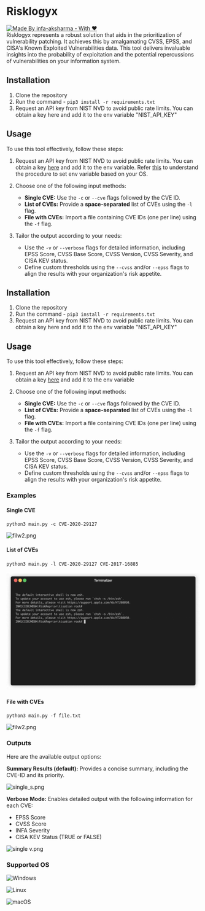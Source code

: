 # Risklogyx 

[![Made By infa-aksharma - With ❤️](https://img.shields.io/badge/Made_Via_Python-With_❤️-2ea44f?style=for-the-badge&logo=Python&logoColor=yellow)](https://)  
Risklogyx represents a robust solution that aids in the prioritization of vulnerability patching. It achieves this by amalgamating CVSS, EPSS, and CISA's Known Exploited Vulnerabilities data. This tool delivers invaluable insights into the probability of exploitation and the potential repercussions of vulnerabilities on your information system.

## Installation

1. Clone the repository
2. Run the command - `pip3 install -r requirements.txt`
3. Request an API key from NIST NVD to avoid public rate limits. You can obtain a key here and add it to the env variable "NIST_API_KEY"
   
## Usage

To use this tool effectively, follow these steps:

1. Request an API key from NIST NVD to avoid public rate limits. You can obtain a key 
[here](https://nvd.nist.gov/developers/request-an-api-key) and add it to the env variable. Refer [this](https://www3.ntu.edu.sg/home/ehchua/programming/howto/Environment_Variables.html) to understand the procedure to set env variable based on your OS. 

2. Choose one of the following input methods:
   - **Single CVE:** Use the `-c` or `--cve` flags followed by the CVE ID.
   - **List of CVEs:** Provide a **space-separated** list of CVEs using the `-l` flag.
   - **File with CVEs:** Import a file containing CVE IDs (one per line) using the `-f` flag.
3. Tailor the output according to your needs:
   - Use the `-v` or `--verbose` flags for detailed information, including EPSS Score, CVSS Base Score, CVSS Version, 
   CVSS Severity, and CISA KEV status.
   - Define custom thresholds using the `--cvss` and/or `--epss` flags to align the results with your organization's 
   risk appetite.


## Installation

1. Clone the repository
2. Run the command - `pip3 install -r requirements.txt`
3. Request an API key from NIST NVD to avoid public rate limits. You can obtain a key here and add it to the env variable "NIST_API_KEY"
   
## Usage

To use this tool effectively, follow these steps:

1. Request an API key from NIST NVD to avoid public rate limits. You can obtain a key 
[here](https://nvd.nist.gov/developers/request-an-api-key) and add it to the env variable

2. Choose one of the following input methods:
   - **Single CVE:** Use the `-c` or `--cve` flags followed by the CVE ID.
   - **List of CVEs:** Provide a **space-separated** list of CVEs using the `-l` flag.
   - **File with CVEs:** Import a file containing CVE IDs (one per line) using the `-f` flag.
3. Tailor the output according to your needs:
   - Use the `-v` or `--verbose` flags for detailed information, including EPSS Score, CVSS Base Score, CVSS Version, 
   CVSS Severity, and CISA KEV status.
   - Define custom thresholds using the `--cvss` and/or `--epss` flags to align the results with your organization's 
   risk appetite.

### Examples

#### Single CVE

`python3 main.py -c CVE-2020-29127`

![filw2.png](misc/SingleCVE.gif)


#### List of CVEs

`python3 main.py -l CVE-2020-29127 CVE-2017-16885`

![filw2.png](misc/listcves.gif)


#### File with CVEs

`python3 main.py -f file.txt`

![filw2.png](misc/file.gif)

### Outputs

Here are the available output options:

**Summary Results (default):** Provides a concise summary, including the CVE-ID and its priority.

![single_s.png](misc/SingleCVE.gif)

**Verbose Mode:** Enables detailed output with the following information for each CVE:

- EPSS Score
- CVSS Score
- INFA Severity
- CISA KEV Status (TRUE or FALSE)

![single v.png](misc/verbose.gif)


### Supported OS 

![Windows](https://img.shields.io/badge/Windows-0078D6?style=for-the-badge&logo=windows&logoColor=white) 

![Linux](https://img.shields.io/badge/Linux-FCC624?style=for-the-badge&logo=linux&logoColor=black)

![macOS](https://img.shields.io/badge/mac%20os-000000?style=for-the-badge&logo=macos&logoColor=F0F0F0)

